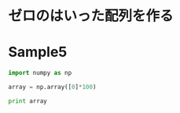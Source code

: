 # ゼロのはいった配列を作る

# Sample5

```python
import numpy as np

array = np.array([0]*100)

print array
```
